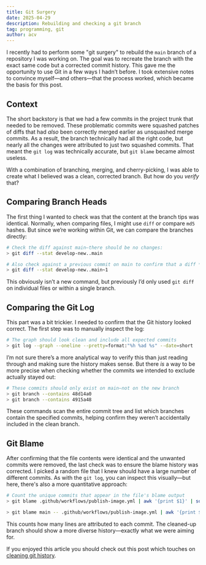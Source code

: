 ```yaml
---
title: Git Surgery
date: 2025-04-29
description: Rebuilding and checking a git branch
tag: programming, git
author: acv
---
```


I recently had to perform some "git surgery" to rebuild the `main` branch of a repository I was working on. The goal was to recreate the branch with the exact same code but a corrected commit history. This gave me the opportunity to use Git in a few ways I hadn’t before. I took extensive notes to convince myself—and others—that the process worked, which became the basis for this post.

## Context

The short backstory is that we had a few commits in the project trunk that needed to be removed. These problematic commits were squashed patches of diffs that had _also_ been correctly merged earlier as unsquashed merge commits. As a result, the branch technically had all the right code, but nearly all the changes were attributed to just two squashed commits. That meant the `git log` was technically accurate, but `git blame` became almost useless.

With a combination of branching, merging, and cherry-picking, I was able to create what I believed was a clean, corrected branch. But how do you _verify_ that?

## Comparing Branch Heads

The first thing I wanted to check was that the content at the branch tips was identical. Normally, when comparing files, I might use `diff` or compare `md5` hashes. But since we’re working within Git, we can compare the branches directly:

```bash
# Check the diff against main—there should be no changes:
> git diff --stat develop-new..main

# Also check against a previous commit on main to confirm that a diff *would* show something
> git diff --stat develop-new..main~1
```

This obviously isn’t a new command, but previously I’d only used `git diff` on individual files or within a single branch.

## Comparing the Git Log

This part was a bit trickier. I needed to confirm that the Git history looked correct. The first step was to manually inspect the log:

```bash
# The graph should look clean and include all expected commits
> git log --graph --oneline --pretty=format:"%h %ad %s" --date=short
```

I’m not sure there’s a more analytical way to verify this than just reading through and making sure the history makes sense. But there _is_ a way to be more precise when checking whether the commits we intended to exclude actually stayed out:

```bash
# These commits should only exist on main—not on the new branch
> git branch --contains 48d14a0
> git branch --contains 4915a48
```

These commands scan the entire commit tree and list which branches contain the specified commits, helping confirm they weren’t accidentally included in the clean branch.

## Git Blame

After confirming that the file contents were identical and the unwanted commits were removed, the last check was to ensure the blame history was corrected. I picked a random file that I knew should have a large number of different commits. As with the `git log`, you can inspect this visually—but here, there's also a more quantitative approach:

```bash
# Count the unique commits that appear in the file's blame output
> git blame .github/workflows/publish-image.yml | awk '{print $1}' | sort | uniq -c | sort -nr

> git blame main -- .github/workflows/publish-image.yml | awk '{print $1}' | sort | uniq -c | sort -nr
```

This counts how many lines are attributed to each commit. The cleaned-up branch should show a more diverse history—exactly what we were aiming for.

If you enjoyed this article you should check out this post which touches on [cleaning git history](/posts/2024-09-30-weekly-update.md).

